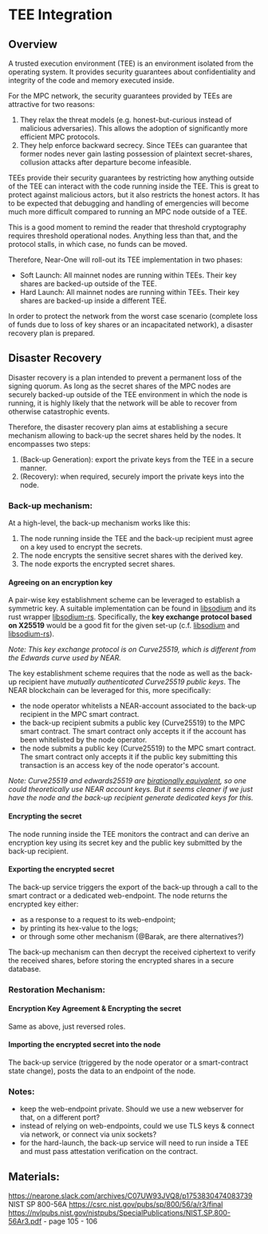 # TEE Integration

## Overview
A trusted execution environment (TEE) is an environment isolated from the operating system. It provides security guarantees about confidentiality and integrity of the code and memory executed inside.

For the MPC network, the security guarantees provided by TEEs are attractive for two reasons:
1. They relax the threat models (e.g. honest-but-curious instead of malicious adversaries). This allows the adoption of significantly more efficient MPC protocols.
2. They help enforce backward secrecy. Since TEEs can guarantee that former nodes never gain lasting possession of plaintext secret-shares, collusion attacks after departure become infeasible.

TEEs provide their security guarantees by restricting how anything outside of the TEE can interact with the code running inside the TEE. This is great to protect against malicious actors, but it also restricts the honest actors. It has to be expected that debugging and handling of emergencies will become much more difficult compared to running an MPC node outside of a TEE.

This is a good moment to remind the reader that threshold cryptography requires threshold operational nodes. Anything less than that, and the protocol stalls, in which case, no funds can be moved.

Therefore, Near-One will roll-out its TEE implementation in two phases:
- Soft Launch: All mainnet nodes are running within TEEs. Their key shares are backed-up outside of the TEE.
- Hard Launch: All mainnet nodes are running within TEEs. Their key shares are backed-up inside a different TEE.

In order to protect the network from the worst case scenario (complete loss of funds due to loss of key shares or an incapacitated network), a disaster recovery plan is prepared.


## Disaster Recovery
Disaster recovery is a plan intended to prevent a permanent loss of the signing quorum.
As long as the secret shares of the MPC nodes are securely backed-up outside of the TEE environment in which the node is running, it is highly likely that the network will be able to recover from otherwise catastrophic events.

Therefore, the disaster recovery plan aims at establishing a secure mechanism allowing to back-up the secret shares held by the nodes. It encompasses two steps:
1. (Back-up Generation): export the private keys from the TEE in a secure manner.
2. (Recovery): when required, securely import the private keys into the node.

### Back-up mechanism:
At a high-level, the back-up mechanism works like this:

1. The node running inside the TEE and the back-up recipient must agree on a key used to encrypt the secrets.
2. The node encrypts the sensitive secret shares with the derived key.
3. The node exports the encrypted secret shares.

#### Agreeing on an encryption key
A pair-wise key establishment scheme can be leveraged to establish a symmetric key. A suitable implementation can be found in [libsodium](https://doc.libsodium.org/) and its rust wrapper [libsodium-rs](https://docs.rs/crate/libsodium-rs/latest). Specifically, the **key exchange protocol based on X25519** would be a good fit for the given set-up (c.f. [libsodium](https://doc.libsodium.org/key_exchange) and [libsodium-rs](https://docs.rs/libsodium-rs/latest/libsodium_rs/crypto_kx/index.html)).

_Note: This key exchange protocol is on Curve25519, which is different from the Edwards curve used by NEAR._

The key establishment scheme requires that the node as well as the back-up recipient have *mutually authenticated Curve25519 public keys*. The NEAR blockchain can be leveraged for this, more specifically:
- the node operator whitelists a NEAR-account associated to the back-up recipient in the MPC smart contract.
- the back-up recipient submits a public key (Curve25519) to the MPC smart contract. The smart contract only accepts it if the account has been whitelisted by the node operator.
- the node submits a public key (Curve25519) to the MPC smart contract. The smart contract only accepts it if the public key submitting this transaction is an access key of the node operator's account.

_Note: Curve25519 and edwards25519 are [birationally equivalent](https://crypto.stackexchange.com/questions/43013/what-does-birational-equivalence-mean-in-a-cryptographic-context), so one could theoretically use NEAR account keys. But it seems cleaner if we just have the node and the back-up recipient generate dedicated keys for this._

#### Encrypting the secret
The node running inside the TEE monitors the contract and can derive an encryption key using its secret key and the public key submitted by the back-up recipient.

#### Exporting the encrypted secret
The back-up service triggers the export of the back-up through a call to the smart contract or a dedicated web-endpoint.
The node returns the encrypted key either:
- as a response to a request to its web-endpoint;
- by printing its hex-value to the logs;
- or through some other mechanism (@Barak, are there alternatives?)

The back-up mechanism can then decrypt the received ciphertext to verify the received shares, before storing the encrypted shares in a secure database.

### Restoration Mechanism:
#### Encryption Key Agreement & Encrypting the secret 
Same as above, just reversed roles.

#### Importing the encrypted secret into the node
The back-up service (triggered by the node operator or a smart-contract state change), posts the data to an endpoint of the node.

### Notes:
- keep the web-endpoint private. Should we use a new webserver for that, on a different port?
- instead of relying on web-endpoints, could we use TLS keys & connect via network, or connect via unix sockets?
- for the hard-launch, the back-up service will need to run inside a TEE and must pass attestation verification on the contract.


## Materials:
https://nearone.slack.com/archives/C07UW93JVQ8/p1753830474083739
NIST SP 800-56A https://csrc.nist.gov/pubs/sp/800/56/a/r3/final
https://nvlpubs.nist.gov/nistpubs/SpecialPublications/NIST.SP.800-56Ar3.pdf - page 105 - 106

